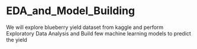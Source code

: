 # EDA_and_Model_Building
We will explore blueberry yield dataset from kaggle and perform Exploratory Data Analysis and Build few machine learning models to predict the yield
